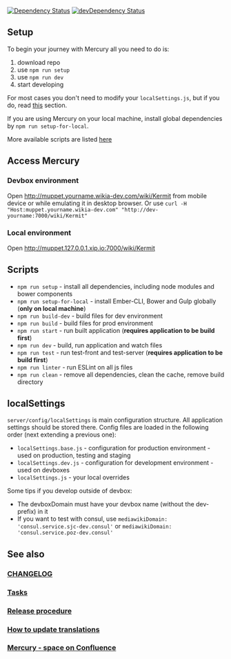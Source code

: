 [![Dependency Status](https://david-dm.org/Wikia/mercury.svg)](https://david-dm.org/Wikia/mercury)
[![devDependency Status](https://david-dm.org/Wikia/mercury/dev-status.svg)](https://david-dm.org/Wikia/mercury#info=devDependencies)

## Setup
To begin your journey with Mercury all you need to do is:

1. download repo
1. use `npm run setup`
1. use `npm run dev`
1. start developing

For most cases you don't need to modify your `localSettings.js`, but if you do, read [this](#localsettings) section.

If you are using Mercury on your local machine, install global dependencies by `npm run setup-for-local`.

More available scripts are listed [here](#scripts)

## Access Mercury
### Devbox environment
Open http://muppet.yourname.wikia-dev.com/wiki/Kermit from mobile device or while emulating it in desktop browser.
Or use `curl -H "Host:muppet.yourname.wikia-dev.com" "http://dev-yourname:7000/wiki/Kermit"`

### Local environment
Open http://muppet.127.0.0.1.xip.io:7000/wiki/Kermit

## Scripts
* `npm run setup` - install all dependencies, including node modules and bower components
* `npm run setup-for-local` - install Ember-CLI, Bower and Gulp globally (**only on local machine**)
* `npm run build-dev` - build files for dev environment
* `npm run build` - build files for prod environment
* `npm run start` - run built application (**requires application to be build first**)
* `npm run dev` - build, run application and watch files
* `npm run test` - run test-front and test-server (**requires application to be build first**)
* `npm run linter` - run ESLint on all js files
* `npm run clean` - remove all dependencies, clean the cache, remove build directory

## localSettings
`server/config/localSettings` is main configuration structure. All application settings should be stored there.
Config files are loaded in the following order (next extending a previous one):
 * `localSettings.base.js` - configuration for production environment - used on production, testing and staging
 * `localSettings.dev.js` - configuration for development environment - used on devboxes
 * `localSettings.js` - your local overrides
 
Some tips if you develop outside of devbox:
 * The devboxDomain must have your devbox name (without the dev- prefix) in it
 * If you want to test with consul, use `mediawikiDomain: 'consul.service.sjc-dev.consul'` or `mediawikiDomain: 'consul.service.poz-dev.consul'`

## See also

### [CHANGELOG](https://github.com/Wikia/mercury/blob/dev/CHANGELOG.md)

### [Tasks](https://github.com/Wikia/mercury/blob/dev/tasks/README.md)

### [Release procedure](https://wikia-inc.atlassian.net/wiki/display/MER/Release+procedure)

### [How to update translations](https://github.com/Wikia/mercury/blob/dev/crowdin/README.md)

### [Mercury - space on Confluence](https://wikia-inc.atlassian.net/wiki/display/MER/Mercury)
